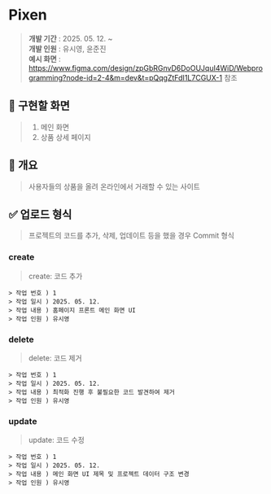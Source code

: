 # Pixen
> **개발 기간** : 2025. 05. 12. ~  
> **개발 인원** : 유시영, 윤준진  
> **예시 화면** : https://www.figma.com/design/zpGbRGnvD6DoOUJquI4WiD/Webprogramming?node-id=2-4&m=dev&t=pQqgZtFdI1L7CGUX-1 참조       
              

## 🎈 구현할 화면  
> 1. 메인 화면  
> 2. 상품 상세 페이지  
  
  

## 📌 개요
> 사용자들의 상품을 올려 온라인에서 거래할 수 있는 사이트
  
   
   
  
## ✅ 업로드 형식
> 프로젝트의 코드를 추가, 삭제, 업데이트 등을 했을 경우 Commit 형식

### create
> create: 코드 추가
``` 
> 작업 번호 ) 1  
> 작업 일시 ) 2025. 05. 12.
> 작업 내용 ) 홈페이지 프론트 메인 화면 UI
> 작업 인원 ) 유시영
```

### delete
> delete: 코드 제거
``` 
> 작업 번호 ) 1  
> 작업 일시 ) 2025. 05. 12.
> 작업 내용 ) 최적화 진행 후 불필요한 코드 발견하여 제거
> 작업 인원 ) 유시영
```

### update
> update: 코드 수정
``` 
> 작업 번호 ) 1  
> 작업 일시 ) 2025. 05. 12.
> 작업 내용 ) 메인 화면 UI 제목 및 프로젝트 데이터 구조 변경
> 작업 인원 ) 유시영
```
